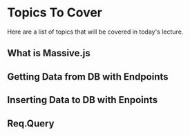 # Topics To Cover
Here are a list of topics that will be covered in today's lecture.

## What is Massive.js

## Getting Data from DB with Endpoints

## Inserting Data to DB with Enpoints

## Req.Query

